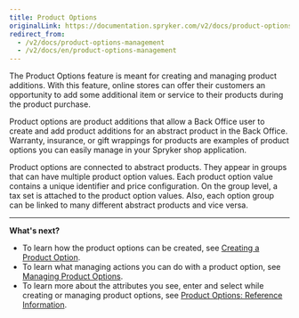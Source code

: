 ```yaml
---
title: Product Options
originalLink: https://documentation.spryker.com/v2/docs/product-options-management
redirect_from:
  - /v2/docs/product-options-management
  - /v2/docs/en/product-options-management
---
```


The Product Options feature is meant for creating and managing product additions. With this feature, online stores can offer their customers an opportunity to add some additional item or service to their products during the product purchase.

Product options are product additions that allow a Back Office user to create and add product additions for an abstract product in the Back Office. Warranty, insurance, or gift wrappings for products are examples of product options you can easily manage in your Spryker shop application.

Product options are connected to abstract products. They appear in groups that can have multiple product option values. Each product option value contains a unique identifier and price configuration. On the group level, a tax set is attached to the product option values. Also, each option group can be linked to many different abstract products and vice versa.
*** 
**What's next?**

* To learn how the product options can be created, see [Creating a Product Option](/docs/scos/dev/user-guides/201903.0/back-office-user-guide/products/product-options/creating-a-prod).
* To learn what managing actions you can do with a product option, see  [Managing Product Options](/docs/scos/dev/user-guides/201903.0/back-office-user-guide/products/product-options/managing-produc).
* To learn more about the attributes you see, enter and select while creating or managing product options, see [Product Options: Reference Information](/docs/scos/dev/user-guides/201903.0/back-office-user-guide/products/product-options/references/product-options).


